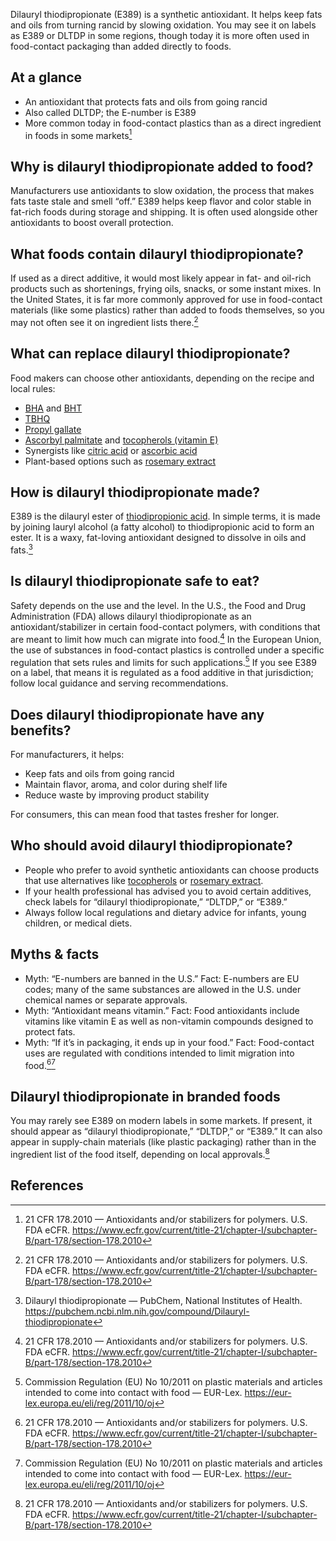 Dilauryl thiodipropionate (E389) is a synthetic antioxidant. It helps keep fats and oils from turning rancid by slowing oxidation. You may see it on labels as E389 or DLTDP in some regions, though today it is more often used in food-contact packaging than added directly to foods.
<!--more-->

## At a glance
- An antioxidant that protects fats and oils from going rancid
- Also called DLTDP; the E-number is E389
- More common today in food-contact plastics than as a direct ingredient in foods in some markets[^1]

## Why is dilauryl thiodipropionate added to food?
Manufacturers use antioxidants to slow oxidation, the process that makes fats taste stale and smell “off.” E389 helps keep flavor and color stable in fat-rich foods during storage and shipping. It is often used alongside other antioxidants to boost overall protection.

## What foods contain dilauryl thiodipropionate?
If used as a direct additive, it would most likely appear in fat- and oil-rich products such as shortenings, frying oils, snacks, or some instant mixes. In the United States, it is far more commonly approved for use in food-contact materials (like some plastics) rather than added to foods themselves, so you may not often see it on ingredient lists there.[^1]

## What can replace dilauryl thiodipropionate?
Food makers can choose other antioxidants, depending on the recipe and local rules:
- [BHA](/e320-butylated-hydroxyanisole-bha) and [BHT](/e321-butylated-hydroxytoluene)
- [TBHQ](/e319-tertiary-butylhydroquinone-tbhq)
- [Propyl gallate](/e310-propyl-gallate)
- [Ascorbyl palmitate](/e304i-ascorbyl-palmitate) and [tocopherols (vitamin E)](/e306-tocopherol-rich-extract)
- Synergists like [citric acid](/e330-citric-acid) or [ascorbic acid](/e300-ascorbic-acid)
- Plant-based options such as [rosemary extract](/e392-extracts-of-rosemary)

## How is dilauryl thiodipropionate made?
E389 is the dilauryl ester of [thiodipropionic acid](/e388-thiodipropionic-acid). In simple terms, it is made by joining lauryl alcohol (a fatty alcohol) to thiodipropionic acid to form an ester. It is a waxy, fat-loving antioxidant designed to dissolve in oils and fats.[^2]

## Is dilauryl thiodipropionate safe to eat?
Safety depends on the use and the level. In the U.S., the Food and Drug Administration (FDA) allows dilauryl thiodipropionate as an antioxidant/stabilizer in certain food-contact polymers, with conditions that are meant to limit how much can migrate into food.[^1] In the European Union, the use of substances in food-contact plastics is controlled under a specific regulation that sets rules and limits for such applications.[^3] If you see E389 on a label, that means it is regulated as a food additive in that jurisdiction; follow local guidance and serving recommendations.

## Does dilauryl thiodipropionate have any benefits?
For manufacturers, it helps:
- Keep fats and oils from going rancid
- Maintain flavor, aroma, and color during shelf life
- Reduce waste by improving product stability

For consumers, this can mean food that tastes fresher for longer.

## Who should avoid dilauryl thiodipropionate?
- People who prefer to avoid synthetic antioxidants can choose products that use alternatives like [tocopherols](/e306-tocopherol-rich-extract) or [rosemary extract](/e392-extracts-of-rosemary).
- If your health professional has advised you to avoid certain additives, check labels for “dilauryl thiodipropionate,” “DLTDP,” or “E389.”
- Always follow local regulations and dietary advice for infants, young children, or medical diets.

## Myths & facts
- Myth: “E-numbers are banned in the U.S.” Fact: E-numbers are EU codes; many of the same substances are allowed in the U.S. under chemical names or separate approvals.
- Myth: “Antioxidant means vitamin.” Fact: Food antioxidants include vitamins like vitamin E as well as non-vitamin compounds designed to protect fats.
- Myth: “If it’s in packaging, it ends up in your food.” Fact: Food-contact uses are regulated with conditions intended to limit migration into food.[^1][^3]

## Dilauryl thiodipropionate in branded foods
You may rarely see E389 on modern labels in some markets. If present, it should appear as “dilauryl thiodipropionate,” “DLTDP,” or “E389.” It can also appear in supply-chain materials (like plastic packaging) rather than in the ingredient list of the food itself, depending on local approvals.[^1]

## References
[^1]: 21 CFR 178.2010 — Antioxidants and/or stabilizers for polymers. U.S. FDA eCFR. https://www.ecfr.gov/current/title-21/chapter-I/subchapter-B/part-178/section-178.2010
[^2]: Dilauryl thiodipropionate — PubChem, National Institutes of Health. https://pubchem.ncbi.nlm.nih.gov/compound/Dilauryl-thiodipropionate
[^3]: Commission Regulation (EU) No 10/2011 on plastic materials and articles intended to come into contact with food — EUR-Lex. https://eur-lex.europa.eu/eli/reg/2011/10/oj
